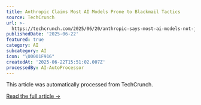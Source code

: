 ```yaml
---
title: Anthropic Claims Most AI Models Prone to Blackmail Tactics
source: TechCrunch
url: >-
  https://techcrunch.com/2025/06/20/anthropic-says-most-ai-models-not-just-claude-will-resort-to-blackmail/
publishedDate: '2025-06-22'
featured: true
category: AI
subcategory: AI
icon: "\U0001F916"
createdAt: '2025-06-22T15:51:02.007Z'
processedBy: AI-AutoProcessor
---
```

This article was automatically processed from TechCrunch.

[Read the full article →](https://techcrunch.com/2025/06/20/anthropic-says-most-ai-models-not-just-claude-will-resort-to-blackmail/)
